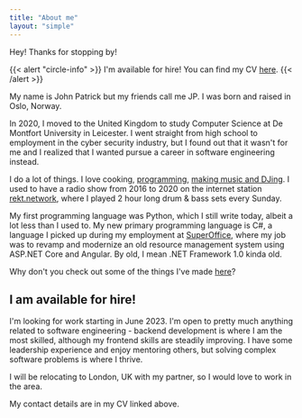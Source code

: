 ```yaml
---
title: "About me"
layout: "simple"
---
```


Hey! Thanks for stopping by!

{{< alert "circle-info" >}}
I'm available for hire! You can find my CV [here](/cv.pdf).
{{< /alert >}}

My name is John Patrick but my friends call me JP. I was born and raised in Oslo, Norway. 

In 2020, I moved to the United Kingdom to study Computer Science at De Montfort University in Leicester. I went straight from high school to employment in the cyber security industry, but I found out that it wasn't for me and I realized that I wanted pursue a career in software engineering instead.

I do a lot of things. I love cooking, [programming](https://github.com/GOATS2K), [making music and DJing](https://soundcloud.com/closurednb). I used to have a radio show from 2016 to 2020 on the internet station [rekt.network](https://rekt.network), where I played 2 hour long drum & bass sets every Sunday.

My first programming language was Python, which I still write today, albeit a lot less than I used to. My new primary programming language is C#, a language I picked up during my employment at [SuperOffice](https://superoffice.com), where my job was to revamp and modernize an old resource management system using ASP.NET Core and Angular. By old, I mean .NET Framework 1.0 kinda old.

Why don't you check out some of the things I've made [here](/projects)?

## I am available for hire!

I'm looking for work starting in June 2023. 
I'm open to pretty much anything related to software engineering - backend development is where I am the most skilled, although my frontend skills are steadily improving.
I have some leadership experience and enjoy mentoring others, but solving complex software problems is where I thrive.

I will be relocating to London, UK with my partner, so I would love to work in the area. 

My contact details are in my CV linked above.


